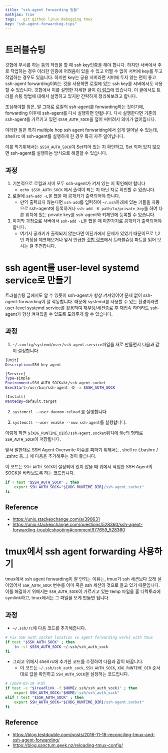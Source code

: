 ```yaml
---
title: "ssh-agent forwarding 팁들"
mathjax: true
tags:	git github linux debugging tmux
key: "ssh-agent-forwarding-tips"
---
```


# 트러블슈팅

깃헙에 푸시를 하는 등의 작업을 할 때 ssh key인증을 해야 합니다. 하지만 서버에서 주로 작업하는 경우 이러한 인증에 어려움이 있을 수 있고 어쩔 수 없이 서버에 key를 두고 작업하는 경우도 있습니다. 하지만 key는 공용 서버라면 서버에 두지 않는 편이 좋고 ssh-agent forwarding이라는 것을 사용하면 로컬에 있는 ssh key를 서버에서도 사용할 수 있습니다. 깃헙에서 이를 설명한 자세한 글이 [이 링크](https://docs.github.com/en/developers/overview/using-ssh-agent-forwarding)에 있습니다. 이 글에서도 트러블 슈팅 방법에 대해서 설명하고 있지만 간략하게 정리해보려고 합니다.

조심해야할 점은, 말 그대로 로컬의 ssh-agent를 forwarding하는 것이기에, forwarding 이후에 ssh-agent를 다시 실행하면 안됩니다. 다시 실행한다면 기존의 ssh-agent를 가르키고 있던 `$SSH_AUTH_SOCK`을 덮어 써버려서 의미가 없어집니다.

이러한 일은 특히 multiple hop ssh agent forwaridng에서 쉽게 일어날 수 있는데, shell rc 에 ssh-agent를 실행하게 한 경우 특히 자주 일어납니다.

이를 막기위해서는 `$SSH_AUTH_SOCK`이 Set되어 있는 지 확인하고, Set 되어 있지 않으면 ssh-agent를 실행하는 방식으로 해결할 수 있습니다.

## 과정

1. 기본적으로 로컬과 서버 모두 ssh-agent가 켜져 있는 지 확인해야 합니다
   - `echo $SSH_AUTH_SOCK` 에서 출력이 되는 지 아닌 지로 확인할 수 있습니다.
2. 로컬에 `ssh-add -L`을 했을 때 공개키가 출력되어야 합니다.
   - 만약 출력되지 않는다면 `ssh-add`를 입력하여 `~/.ssh`아래에 있는 키들을 자동으로 ssh-agent에 등록하거나 `ssh-add -K path/to/private_key`를 하여 다른 위치에 있는 private key를 ssh-agent와 키체인에 등록할 수 있습니다.
3. 마지막 과정으로 서버에서 `ssh-add -L`을 했을 때 마찬가지로 공개키가 출력되어야 합니다.
   - 여기서 공개키가 출력되지 않는다면 어딘가에서 문제가 있었기 때문이므로 1,2번 과정을 체크해보거나 앞서 언급한 [깃헙 링크](https://docs.github.com/en/developers/overview/using-ssh-agent-forwarding)에서 트러블슈팅 파트를 읽어 보시는 걸 추천합니다.

# ssh agent를 user-level systemd service로 만들기

트러블슈팅 글에서도 알 수 있듯이 ssh-agent가 항상 켜져있어야 문제 없이 ssh-agent-forwarding이 잘 작동합니다. 때문에 systemd를 사용할 수 있는 환경이라면 user-level systemd service를 활용하여 재부팅/세션종료 후 재접속 하더라도 ssh-agent가 항상 켜져있을 수 있도록 도와주게 할 수 있습니다. 

## 과정

1. `~/.config/systemd/user/ssh-agent.service`파일을 새로 만들면서 다음과 같이 설정합니다.

```sh
[Unit]
Description=SSH key agent

[Service]
Type=simple
Environment=SSH_AUTH_SOCK=%t/ssh-agent.socket
ExecStart=/usr/bin/ssh-agent -D -a $SSH_AUTH_SOCK

[Install]
WantedBy=default.target
```

2. `systemctl --user daemon-reload` 를 실행합니다.

3. `systemctl --user enable --now ssh-agent`를 실행합니다.

이렇게 하면 `${XDG_RUNTIME_DIR}/ssh-agent.socket`위치에 file의 형태로 `SSH_AUTH_SOCK`이 저장됩니다.

앞서 말한대로 SSH Agent Overwrite 이슈를 피하기 위해서는, shell rc (.bashrc / .zshrc 등...) 에 다음을 추가해주는 것이 좋습니다.

이 코드는 `SSH_AUTH_SOCK`이 설정되어 있지 않을 때 위에서 작업한 SSH Agent의 SOCK을 바라보도록 하는 코드입니다.

```sh
if ! test "$SSH_AUTH_SOCK" ; then
    export SSH_AUTH_SOCK="${XDG_RUNTIME_DIR}/ssh-agent.socket"
fi
```

## Reference

- https://unix.stackexchange.com/a/390631
- https://unix.stackexchange.com/questions/528360/ssh-agent-forwarding-troubleshooting#comment977659_528360

# tmux에서 ssh agent forwarding 사용하기

tmux에서 ssh agent forwarding이 잘 안되는 이유는, tmux가 ssh 세션보다 오래 살아있어서 `SSH_AUTH_SOCK` 변수를 이미 죽은 ssh 세션의 것으로 들고 있기 때문입니다. 이를 해결하기 위해서는 `SSH_AUTH_SOCK`이 가르키고 있는 temp 파일을 홈 디렉토리에 symlink하고, tmux에서는 그 파일을 보게 만들면 됩니다.

## 과정

- `~/.ssh/rc`에 다음 코드를 추가해줍니다.

```sh
# Fix SSH auth socket location so agent forwarding works with tmux
if test "$SSH_AUTH_SOCK" ; then
    ln -sf $SSH_AUTH_SOCK ~/.ssh/ssh_auth_sock
fi
```

- 그리고 위에서 shell rc에 추가한 코드를 수정하여 다음과 같이 바꿉니다.
    - 이 코드는 `~/.ssh/ssh_auth_sock`, `SSH_AUTH_SOCK`, `XDG_RUNTIME_DIR` 순서대로 값을 확인하고 `SSH_AUTH_SOCK`을 설정하는 코드입니다.

```sh
# (2024-03-19 수정)
if test -e "$(readlink -f $HOME/.ssh/ssh_auth_sock)" ; then
    export SSH_AUTH_SOCK="$HOME/.ssh/ssh_auth_sock"
elif ! test "$SSH_AUTH_SOCK" ; then
    export SSH_AUTH_SOCK="${XDG_RUNTIME_DIR}/ssh-agent.socket"
fi
```

## Reference

- https://blog.testdouble.com/posts/2016-11-18-reconciling-tmux-and-ssh-agent-forwarding/
- https://blog.sanctum.geek.nz/reloading-tmux-config/

